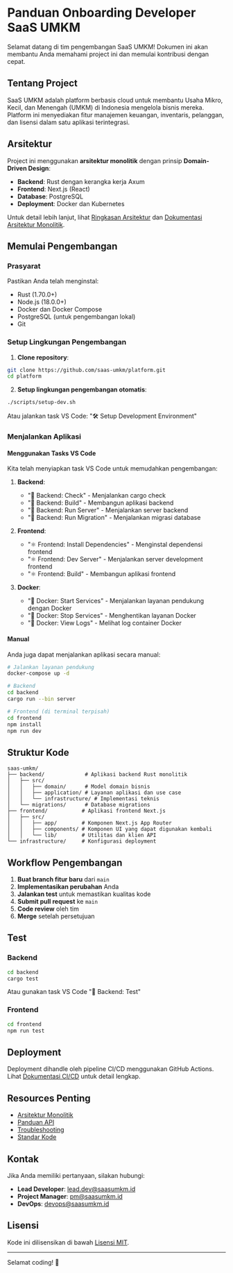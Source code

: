 # Panduan Onboarding Developer SaaS UMKM

Selamat datang di tim pengembangan SaaS UMKM! Dokumen ini akan membantu Anda memahami project ini dan memulai kontribusi dengan cepat.

## Tentang Project

SaaS UMKM adalah platform berbasis cloud untuk membantu Usaha Mikro, Kecil, dan Menengah (UMKM) di Indonesia mengelola bisnis mereka. Platform ini menyediakan fitur manajemen keuangan, inventaris, pelanggan, dan lisensi dalam satu aplikasi terintegrasi.

## Arsitektur

Project ini menggunakan **arsitektur monolitik** dengan prinsip **Domain-Driven Design**:

- **Backend**: Rust dengan kerangka kerja Axum
- **Frontend**: Next.js (React)
- **Database**: PostgreSQL
- **Deployment**: Docker dan Kubernetes

Untuk detail lebih lanjut, lihat [Ringkasan Arsitektur](./docs/arsitektur-ringkasan.md) dan [Dokumentasi Arsitektur Monolitik](./docs/architecture-monolith.md).

## Memulai Pengembangan

### Prasyarat

Pastikan Anda telah menginstal:

- Rust (1.70.0+)
- Node.js (18.0.0+)
- Docker dan Docker Compose
- PostgreSQL (untuk pengembangan lokal)
- Git

### Setup Lingkungan Pengembangan

1. **Clone repository**:

```bash
git clone https://github.com/saas-umkm/platform.git
cd platform
```

2. **Setup lingkungan pengembangan otomatis**:

```bash
./scripts/setup-dev.sh
```

Atau jalankan task VS Code: "🛠️ Setup Development Environment"

### Menjalankan Aplikasi

#### Menggunakan Tasks VS Code

Kita telah menyiapkan task VS Code untuk memudahkan pengembangan:

1. **Backend**:

   - "🦀 Backend: Check" - Menjalankan cargo check
   - "🦀 Backend: Build" - Membangun aplikasi backend
   - "🦀 Backend: Run Server" - Menjalankan server backend
   - "🦀 Backend: Run Migration" - Menjalankan migrasi database

2. **Frontend**:

   - "⚛️ Frontend: Install Dependencies" - Menginstal dependensi frontend
   - "⚛️ Frontend: Dev Server" - Menjalankan server development frontend
   - "⚛️ Frontend: Build" - Membangun aplikasi frontend

3. **Docker**:
   - "🐳 Docker: Start Services" - Menjalankan layanan pendukung dengan Docker
   - "🐳 Docker: Stop Services" - Menghentikan layanan Docker
   - "🐳 Docker: View Logs" - Melihat log container Docker

#### Manual

Anda juga dapat menjalankan aplikasi secara manual:

```bash
# Jalankan layanan pendukung
docker-compose up -d

# Backend
cd backend
cargo run --bin server

# Frontend (di terminal terpisah)
cd frontend
npm install
npm run dev
```

## Struktur Kode

```
saas-umkm/
├── backend/             # Aplikasi backend Rust monolitik
│   ├── src/
│   │   ├── domain/      # Model domain bisnis
│   │   ├── application/ # Layanan aplikasi dan use case
│   │   └── infrastructure/ # Implementasi teknis
│   └── migrations/      # Database migrations
├── frontend/           # Aplikasi frontend Next.js
│   ├── src/
│   │   ├── app/        # Komponen Next.js App Router
│   │   ├── components/ # Komponen UI yang dapat digunakan kembali
│   │   └── lib/        # Utilitas dan klien API
└── infrastructure/     # Konfigurasi deployment
```

## Workflow Pengembangan

1. **Buat branch fitur baru** dari `main`
2. **Implementasikan perubahan** Anda
3. **Jalankan test** untuk memastikan kualitas kode
4. **Submit pull request** ke `main`
5. **Code review** oleh tim
6. **Merge** setelah persetujuan

## Test

### Backend

```bash
cd backend
cargo test
```

Atau gunakan task VS Code "🦀 Backend: Test"

### Frontend

```bash
cd frontend
npm run test
```

## Deployment

Deployment dihandle oleh pipeline CI/CD menggunakan GitHub Actions. Lihat [Dokumentasi CI/CD](./docs/ci-cd-pipeline.md) untuk detail lengkap.

## Resources Penting

- [Arsitektur Monolitik](./docs/architecture-monolith.md)
- [Panduan API](./docs/api-guide.md)
- [Troubleshooting](./docs/TROUBLESHOOTING.md)
- [Standar Kode](./docs/coding-standards.md)

## Kontak

Jika Anda memiliki pertanyaan, silakan hubungi:

- **Lead Developer**: lead.dev@saasumkm.id
- **Project Manager**: pm@saasumkm.id
- **DevOps**: devops@saasumkm.id

## Lisensi

Kode ini dilisensikan di bawah [Lisensi MIT](LICENSE).

---

Selamat coding! 🚀
